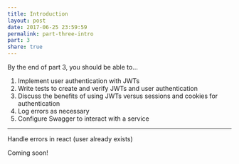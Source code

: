 ```yaml
---
title: Introduction
layout: post
date: 2017-06-25 23:59:59
permalink: part-three-intro
part: 3
share: true
---
```


By the end of part 3, you should be able to...

1. Implement user authentication with JWTs
1. Write tests to create and verify JWTs and user authentication
1. Discuss the benefits of using JWTs versus sessions and cookies for authentication
1. Log errors as necessary
1. Configure Swagger to interact with a service

---

Handle errors in react (user already exists)

Coming soon!
